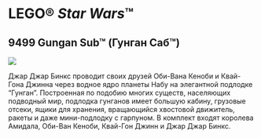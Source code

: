 # LEGO® *Star Wars*™

## 9499 Gungan Sub™ (Гунган Саб™)

![](https://www.lego.com/cdn/product-assets/product.img.pri/9499_prod.jpg)

Джар Джар Бинкс проводит своих друзей Оби-Вана Кеноби и Квай-Гона Джинна через водное ядро планеты Набу на элегантной подлодке “Гунган”. Построенная по подобию многих существ, населяющих подводный мир, подлодка гунганов имеет большую кабину, грузовые отсеки, ящики для хранения, вращающийся хвостовой движитель, ракеты и даже мини-подлодку с гарпуном. В комплект входят королева Амидала, Оби-Ван Кеноби, Квай-Гон Джинн и Джар Джар Бинкс.